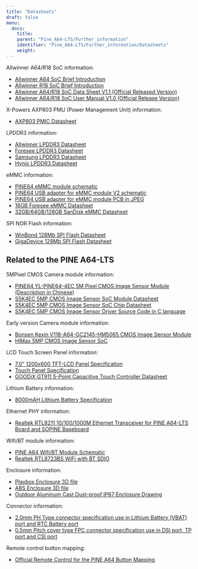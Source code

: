 ```yaml
---
title: "Datasheets"
draft: false
menu:
  docs:
    title:
    parent: "Pine_A64-LTS/Further_information"
    identifier: "Pine_A64-LTS/Further_information/Datasheets"
    weight: 
---
```


Allwinner A64/R18 SoC information:

* [Allwinner A64 SoC Brief Introduction](https://files.pine64.org/doc/datasheet/pine64/A64%20brief%20v1.0%2020150323.pdf)
* [Allwinner R18 SoC Brief Introduction](https://files.pine64.org/doc/datasheet/pine64/Allwinner-R18-Brief%20Sheet.pdf)
* [Allwinner A64/R18 SoC Data Sheet V1.1 (Official Released Version)](https://files.pine64.org/doc/datasheet/pine64/A64_Datasheet_V1.1.pdf)
* [Allwinner A64/R18 SoC User Manual V1.0 (Official Release Version)](https://files.pine64.org/doc/datasheet/pine64/Allwinner_A64_User_Manual_V1.0.pdf)

X-Powers AXP803 PMU (Power Management Unit) information:

* [AXP803 PMIC Datasheet](https://files.pine64.org/doc/datasheet/pine64/AXP803_Datasheet_V1.0.pdf)

LPDDR3 information:

* [Allwinner LPDDR3 Datasheet](https://files.pine64.org/doc/datasheet/pine64/AWL3A1632_mobile_lpddr3_1600Mbps.pdf)
* [Foresee LPDDR3 Datasheet](https://files.pine64.org/doc/datasheet/pine64/FORESEE%20178ball%2012x11.5%20LPDDR3%2016G%20Spec%20V1.0-1228.pdf)
* [Samsung LPDDR3 Datasheet](https://files.pine64.org/doc/datasheet/pine64/K4E6E304EE-EGCE.pdf)
* [Hynix LPDDR3 Datasheet](https://files.pine64.org/doc/datasheet/pine64/LPDDR3%20178ball%208Gb_H9CCNNN8JTALAR_Rev1.0.pdf)

eMMC information:

* [PINE64 eMMC module schematic](https://files.pine64.org/doc/rock64/PINE64_eMMC_Module_20170719.pdf)
* [PINE64 USB adapter for eMMC module V2 schematic](https://files.pine64.org/doc/rock64/usb%20emmc%20module%20adapter%20v2.pdf)
* [PINE64 USB adapter for eMMC module PCB in JPEG](https://files.pine64.org/doc/rock64/USB%20adapter%20for%20eMMC%20module%20PCB.tar)
* [16GB Foresee eMMC Datasheet](https://files.pine64.org/doc/datasheet/pine64/E-00517%20FORESEE_eMMC_NCEMAM8B-16G%20SPEC.pdf)
* [32GB/64GB/128GB SanDisk eMMC Datasheet](https://files.pine64.org/doc/datasheet/pine64/SDINADF4-16-128GB-H%20data%20sheet%20v1.13.pdf)

SPI NOR Flash information:

* [WinBond 128Mb SPI Flash Datasheet](https://files.pine64.org/doc/datasheet/pine64/w25q128jv%20spi%20revc%2011162016.pdf)
* [GigaDevice 128Mb SPI Flash Datasheet](https://files.pine64.org/doc/datasheet/pine64/GD25Q128C-Rev2.5.pdf)

## Related to the PINE A64-LTS

5MPixel CMOS Camera module information:

* [PINE64 YL-PINE64-4EC 5M Pixel CMOS Image Sensor Module (Description in Chinese)](https://files.pine64.org/doc/datasheet/pine64/YL-PINE64-4EC.pdf)
* [S5K4EC 5MP CMOS Image Sensor SoC Module Datasheet](https://files.pine64.org/doc/datasheet/pine64/S5K4EC%205M%208%205X8%205%20PLCC%20%20Data%20Sheet_V1.0.pdf)
* [S5K4EC 5MP CMOS Image Sensor SoC Chip Datasheet](https://files.pine64.org/doc/datasheet/pine64/S5K4ECGX_EVT1_DataSheet_R005_20100816.pdf)
* [S5K4EC 5MP CMOS Image Sensor Driver Source Code in C language](https://files.pine64.org/doc/datasheet/pine64/s5k4ec.c)

Early version Camera module information:

* [Bonsen Kexin V118-A64-GC2145-HM5065 CMOS Image Sensor Module](https://files.pine64.org/doc/datasheet/pine64/D116-A64_Bonsen_cmos_camera.pdf)
* [HiMax 5MP CMOS Image Sensor SoC](https://files.pine64.org/doc/datasheet/pine64/HM5065-DS-V03.pdf)

LCD Touch Screen Panel information:

* [7.0" 1200x600 TFT-LCD Panel Specification](https://files.pine64.org/doc/datasheet/pine64/FY07024DI26A30-D_feiyang_LCD_panel.pdf)
* [Touch Panel Specification](https://files.pine64.org/doc/datasheet/pine64/HK70DR2459-PG-V01.pdf)
* [GOODiX GT911 5-Point Capacitive Touch Controller Datasheet](https://files.pine64.org/doc/datasheet/pine64/GT911%20Capacitive%20Touch%20Controller%20Datasheet.pdf)

Lithium Battery information:

* [8000mAH Lithium Battery Specification](https://files.pine64.org/doc/datasheet/pine64/9070120P%203.7V%208000MAH.pdf)

Ethernet PHY information:

* [Realtek RTL8211 10/100/1000M Ethernet Transceiver for PINE A64-LTS Board and SOPINE Baseboard](https://files.pine64.org/doc/datasheet/pine64/rtl8211e(g)-vb(vl)-cg_datasheet_1.6.pdf)

Wifi/BT module information:

* [PINE A64 Wifi/BT Module Schematic](https://files.pine64.org/doc/Pine%20A64%20Schematic/A64-DB-WIFI-BT-REV%20B.pdf)
* [Realtek RTL8723BS WiFi with BT SDIO](https://files.pine64.org/doc/datasheet/pine64/RTL8723BS.pdf)

Enclosure information:

* [Playbox Enclosure 3D file](https://files.pine64.org/doc/datasheet/case/playbox_enclosure_20160426.stp)
* [ABS Enclosure 3D file](https://files.pine64.org/doc/datasheet/case/ABS_enclosure_20160426.stp)
* [Outdoor Aluminum Cast Dust-proof IP67 Enclosure Drawing](https://files.pine64.org/doc/datasheet/case/pine64%20Die%20Cast%20casing-final.jpg)

Connector information:

* [2.0mm PH Type connector specification use in Lithium Battery (VBAT) port and RTC Battery port](https://files.pine64.org/doc/datasheet/pine64/ePH.pdf)
* [0.5mm Pitch cover type FPC connector specification use in DSI port, TP port and CSI port](https://files.pine64.org/doc/datasheet/pine64/0.5FPC%20Front%20Open%20Connector%20H=1.5.pdf)

Remote control button mapping:

* [Official Remote Control for the PINE A64 Button Mapping](https://files.pine64.org/doc/Pine%20A64%20Schematic/remote-wit-logo.jpg)
